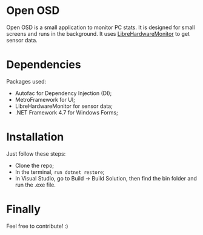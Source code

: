 # Open OSD 
Open OSD is a small application to monitor PC stats. It is designed for small screens and runs in the background. It uses <a href="https://github.com/LibreHardwareMonitor/LibreHardwareMonitor">LibreHardwareMonitor</a> to get sensor data.

# Dependencies
Packages used:

- Autofac for Dependency Injection (DI);
- MetroFramework for UI;
- LibreHardwareMonitor for sensor data;
- .NET Framework 4.7 for Windows Forms;

# Installation
Just follow these steps:

- Clone the repo;
- In the terminal, ```run dotnet restore```;
- In Visual Studio, go to Build -> Build Solution, then find the bin folder and run the .exe file.


# Finally

Feel free to contribute! :)
